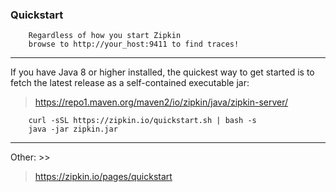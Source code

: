 ### Quickstart ###

```
    Regardless of how you start Zipkin
    browse to http://your_host:9411 to find traces!
```
---
If you have Java 8 or higher installed, the quickest way to get started is to fetch the latest release as a self-contained executable jar:
> https://repo1.maven.org/maven2/io/zipkin/java/zipkin-server/
```
    curl -sSL https://zipkin.io/quickstart.sh | bash -s
    java -jar zipkin.jar
```
---
Other: >>
> https://zipkin.io/pages/quickstart